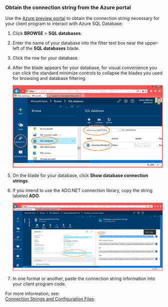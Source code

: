 
<!--
includes/sql-database-include-connection-string-20-portalshots.md

Latest Freshness check:  2015-09-02 , GeneMi.

## Connection string
-->


### Obtain the connection string from the Azure portal


Use the [Azure preview portal](https://manage.windowsazure.cn/) to obtain the connection string necessary for your client program to interact with Azure SQL Database: 


1. Click **BROWSE** > **SQL databases**.

2. Enter the name of your database into the filter text box near the upper-left of the **SQL databases** blade.

3. Click the row for your database.

4. After the blade appears for your database, for visual convenience you can click the standard minimize controls to collapse the blades  you used for browsing and database filtering. 
 
	![Filter to isolate your database][10-FilterDatabase]

5. On the blade for your database, click **Show database connection strings**.

6. If you intend to use the ADO.NET connection library, copy the string labeled **ADO**. 
 
	![Copy the ADO connection string for your database][20-CopyAdoConnectionString]
 
7. In one format or another, paste the connection string information into your client program code.



For more information, see:<br/>[Connection Strings and Configuration Files](http://msdn.microsoft.com/zh-cn/library/ms254494.aspx).



<!-- Image references. -->

[10-FilterDatabase]: ./media/sql-database-include-connection-string-20-portalshots/connqry-connstr-a.png

[20-CopyAdoConnectionString]: ./media/sql-database-include-connection-string-20-portalshots/connqry-connstr-b.png


<!--
These three includes/ files are a sequenced set, but you can pick and choose:

includes/sql-database-include-connection-string-20-portalshots.md
includes/sql-database-include-connection-string-30-compare.md
includes/sql-database-include-connection-string-40-config.md
-->

